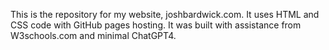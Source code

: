 This is the repository for my website, joshbardwick.com. It uses HTML and CSS code with GitHub pages hosting. It was built with assistance from W3schools.com and minimal ChatGPT4. 
